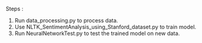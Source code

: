 Steps : 

1. Run data_processing.py to process data.
2. Use NLTK_SentimentAnalysis_using_Stanford_dataset.py to train model.
3. Run NeuralNetworkTest.py to test the trained model on new data.